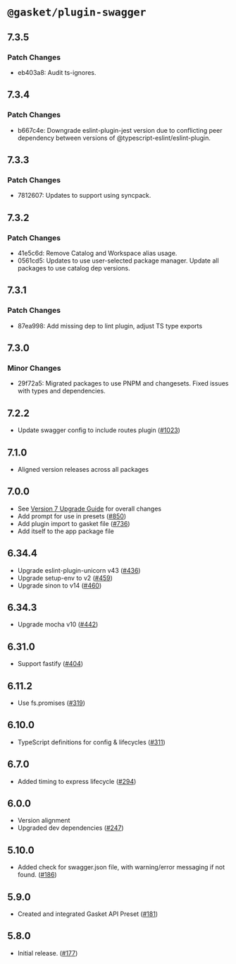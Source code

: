 # `@gasket/plugin-swagger`

## 7.3.5

### Patch Changes

- eb403a8: Audit ts-ignores.

## 7.3.4

### Patch Changes

- b667c4e: Downgrade eslint-plugin-jest version due to conflicting peer dependency between versions of @typescript-eslint/eslint-plugin.

## 7.3.3

### Patch Changes

- 7812607: Updates to support using syncpack.

## 7.3.2

### Patch Changes

- 41e5c6d: Remove Catalog and Workspace alias usage.
- 0561cd5: Updates to use user-selected package manager. Update all packages to use catalog dep versions.

## 7.3.1

### Patch Changes

- 87ea998: Add missing dep to lint plugin, adjust TS type exports

## 7.3.0

### Minor Changes

- 29f72a5: Migrated packages to use PNPM and changesets. Fixed issues with types and dependencies.

## 7.2.2

- Update swagger config to include routes plugin ([#1023])

## 7.1.0

- Aligned version releases across all packages

## 7.0.0

- See [Version 7 Upgrade Guide] for overall changes
- Add prompt for use in presets ([#850])
- Add plugin import to gasket file ([#736])
- Add itself to the app package file

## 6.34.4

- Upgrade eslint-plugin-unicorn v43 ([#436])
- Upgrade setup-env to v2 ([#459])
- Upgrade sinon to v14 ([#460])

## 6.34.3

- Upgrade mocha v10 ([#442])

## 6.31.0

- Support fastify ([#404])

## 6.11.2

- Use fs.promises ([#319])

## 6.10.0

- TypeScript definitions for config & lifecycles ([#311])

## 6.7.0

- Added timing to express lifecycle ([#294])

## 6.0.0

- Version alignment
- Upgraded dev dependencies ([#247])

## 5.10.0

- Added check for swagger.json file, with warning/error messaging if not found. ([#186])

## 5.9.0

- Created and integrated Gasket API Preset ([#181])

## 5.8.0

- Initial release. ([#177])

[Version 7 Upgrade Guide]: /docs/upgrade-to-7.md
[#177]: https://github.com/godaddy/gasket/pull/177
[#181]: https://github.com/godaddy/gasket/pull/181
[#186]: https://github.com/godaddy/gasket/pull/186
[#247]: https://github.com/godaddy/gasket/pull/247
[#294]: https://github.com/godaddy/gasket/pull/294
[#311]: https://github.com/godaddy/gasket/pull/311
[#319]: https://github.com/godaddy/gasket/pull/319
[#404]: https://github.com/godaddy/gasket/pull/404
[#436]: https://github.com/godaddy/gasket/pull/436
[#442]: https://github.com/godaddy/gasket/pull/442
[#459]: https://github.com/godaddy/gasket/pull/459
[#460]: https://github.com/godaddy/gasket/pull/460
[#736]: https://github.com/godaddy/gasket/pull/736
[#850]: https://github.com/godaddy/gasket/pull/850
[#1023]: https://github.com/godaddy/gasket/pull/1023
